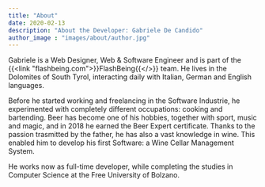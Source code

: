 ```yaml
---
title: "About"
date: 2020-02-13
description: "About the Developer: Gabriele De Candido"
author_image : "images/about/author.jpg"
---
```


Gabriele is a Web Designer, Web & Software Engineer and is part of the {{<link "flashbeing.com">}}FlashBeing{{</>}} team. He lives in the Dolomites of South Tyrol, interacting daily with Italian, German and English languages.

Before he started working and freelancing in the Software Industrie, he experimented with completely different occupations: cooking and bartending. Beer has become one of his hobbies, together with sport, music and magic, and in 2018 he earned the Beer Expert certificate. Thanks to the passion trasmitted by the father, he has also a vast knowledge in wine. This enabled him to develop his first Software: a Wine Cellar Management System.

He works now as full-time developer, while completing the studies in Computer Science at the Free University of Bolzano.